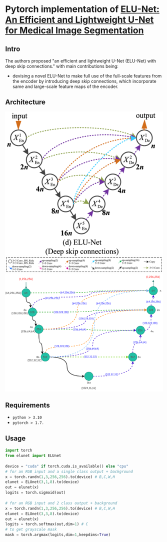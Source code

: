 # Pytorch implementation of **[ELU-Net: An Efficient and Lightweight U-Net for Medical Image Segmentation](https://ieeexplore.ieee.org/document/9745574)**

## Intro
The authors proposed "an efficient and lightweight
U-Net (ELU-Net) with deep skip connections." with main contributions being:

  * devising a novel ELU-Net to make full use of the full-scale features from the encoder by introducing deep skip connections, which incorporate same and large-scale feature maps of the encoder.
  
## Architecture
![ELU-Net architecture](/img/elunet_arch.png)
![blocks](/img/blocks.png)
![values](/img/ELUnet.drawio.png)

## Requirements
- `python > 3.10`
- `pytorch > 1.7.`

## Usage
``` python
import torch
from elunet import ELUnet

device = "cuda" if torch.cuda.is_available() else "cpu"
# for an RGB input and a single class output + background 
x = torch.randn(1,3,256,256).to(device) # B,C,W,H
elunet = ELUnet(3,1,8).to(device)
out = elunet(x)
logits = torch.sigmoid(out)

# for an RGB input and 2 class output + background
x = torch.randn(1,3,256,256).to(device) # B,C,W,H
elunet = ELUnet(3,3,8).to(device)
out = elunet(x)
logits = torch.softmax(out,dim=1) # C
# to get grayscale mask
mask = torch.argmax(logits,dim=1,keepdims=True)
```
